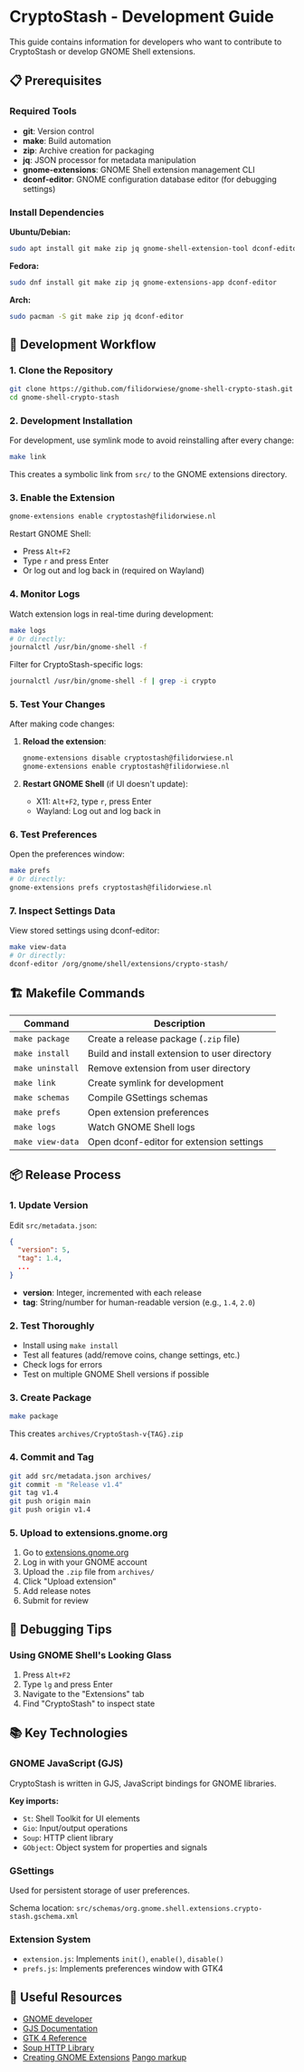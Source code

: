 # CryptoStash - Development Guide

This guide contains information for developers who want to contribute to CryptoStash or develop GNOME Shell extensions.

## 📋 Prerequisites

### Required Tools

- **git**: Version control
- **make**: Build automation
- **zip**: Archive creation for packaging
- **jq**: JSON processor for metadata manipulation
- **gnome-extensions**: GNOME Shell extension management CLI
- **dconf-editor**: GNOME configuration database editor (for debugging settings)

### Install Dependencies

**Ubuntu/Debian:**
```bash
sudo apt install git make zip jq gnome-shell-extension-tool dconf-editor
```

**Fedora:**
```bash
sudo dnf install git make zip jq gnome-extensions-app dconf-editor
```

**Arch:**
```bash
sudo pacman -S git make zip jq dconf-editor
```

## 🚀 Development Workflow

### 1. Clone the Repository

```bash
git clone https://github.com/filidorwiese/gnome-shell-crypto-stash.git
cd gnome-shell-crypto-stash
```

### 2. Development Installation

For development, use symlink mode to avoid reinstalling after every change:

```bash
make link
```

This creates a symbolic link from `src/` to the GNOME extensions directory.

### 3. Enable the Extension

```bash
gnome-extensions enable cryptostash@filidorwiese.nl
```

Restart GNOME Shell:
- Press `Alt+F2`
- Type `r` and press Enter
- Or log out and log back in (required on Wayland)

### 4. Monitor Logs

Watch extension logs in real-time during development:

```bash
make logs
# Or directly:
journalctl /usr/bin/gnome-shell -f
```

Filter for CryptoStash-specific logs:
```bash
journalctl /usr/bin/gnome-shell -f | grep -i crypto
```

### 5. Test Your Changes

After making code changes:

1. **Reload the extension**:
   ```bash
   gnome-extensions disable cryptostash@filidorwiese.nl
   gnome-extensions enable cryptostash@filidorwiese.nl
   ```

2. **Restart GNOME Shell** (if UI doesn't update):
   - X11: `Alt+F2`, type `r`, press Enter
   - Wayland: Log out and log back in

### 6. Test Preferences

Open the preferences window:

```bash
make prefs
# Or directly:
gnome-extensions prefs cryptostash@filidorwiese.nl
```

### 7. Inspect Settings Data

View stored settings using dconf-editor:

```bash
make view-data
# Or directly:
dconf-editor /org/gnome/shell/extensions/crypto-stash/
```

## 🏗️ Makefile Commands

| Command | Description |
|---------|-------------|
| `make package` | Create a release package (`.zip` file) |
| `make install` | Build and install extension to user directory |
| `make uninstall` | Remove extension from user directory |
| `make link` | Create symlink for development |
| `make schemas` | Compile GSettings schemas |
| `make prefs` | Open extension preferences |
| `make logs` | Watch GNOME Shell logs |
| `make view-data` | Open dconf-editor for extension settings |

## 📦 Release Process

### 1. Update Version

Edit `src/metadata.json`:

```json
{
  "version": 5,
  "tag": 1.4,
  ...
}
```

- **version**: Integer, incremented with each release
- **tag**: String/number for human-readable version (e.g., `1.4`, `2.0`)

### 2. Test Thoroughly

- Install using `make install`
- Test all features (add/remove coins, change settings, etc.)
- Check logs for errors
- Test on multiple GNOME Shell versions if possible

### 3. Create Package

```bash
make package
```

This creates `archives/CryptoStash-v{TAG}.zip`

### 4. Commit and Tag

```bash
git add src/metadata.json archives/
git commit -m "Release v1.4"
git tag v1.4
git push origin main
git push origin v1.4
```

### 5. Upload to extensions.gnome.org

1. Go to [extensions.gnome.org](https://extensions.gnome.org/upload/)
2. Log in with your GNOME account
3. Upload the `.zip` file from `archives/`
4. Click "Upload extension"
5. Add release notes
6. Submit for review

## 🐛 Debugging Tips

### Using GNOME Shell's Looking Glass

1. Press `Alt+F2`
2. Type `lg` and press Enter
3. Navigate to the "Extensions" tab
4. Find "CryptoStash" to inspect state

## 📚 Key Technologies

### GNOME JavaScript (GJS)

CryptoStash is written in GJS, JavaScript bindings for GNOME libraries.

**Key imports:**
- `St`: Shell Toolkit for UI elements
- `Gio`: Input/output operations
- `Soup`: HTTP client library
- `GObject`: Object system for properties and signals

### GSettings

Used for persistent storage of user preferences.

Schema location: `src/schemas/org.gnome.shell.extensions.crypto-stash.gschema.xml`

### Extension System

- `extension.js`: Implements `init()`, `enable()`, `disable()`
- `prefs.js`: Implements preferences window with GTK4

## 🔗 Useful Resources


- [GNOME developer](https://developer.gnome.org/documentation/)
- [GJS Documentation](https://gjs.guide/)
- [GTK 4 Reference](https://gjs-docs.gnome.org/gtk40~4.0/)
- [Soup HTTP Library](https://gjs-docs.gnome.org/soup30/)
- [Creating GNOME Extensions](https://www.codeproject.com/Articles/5271677/How-to-Create-A-GNOME-Extension)
  [Pango markup](https://docs.gtk.org/Pango/pango_markup.html)
